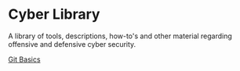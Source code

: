 # Cyber Library
A library of tools, descriptions, how-to's and other material regarding offensive and defensive cyber security.

[Git Basics](https://github.com/venesetrix/Cyber-Library/blob/main/git-basics.md)
